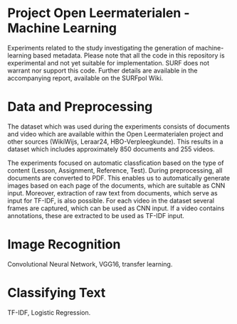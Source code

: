 # Project Open Leermaterialen - Machine Learning
Experiments related to the study investigating the generation of machine-learning based metadata. Please note that all the code in this repository is experimental and not yet suitable for implementation. SURF does not warrant nor support this code. Further details are available in the accompanying report, available on the SURFpol Wiki.

# Data and Preprocessing
The dataset which was used during the experiments consists of documents and video which are available within the Open Leermaterialen project and other sources (WikiWijs, Leraar24, HBO-Verpleegkunde). This results in a dataset which includes approximately 850 documents and 255 videos. 

The experiments focused on automatic classfication based on the type of content (Lesson, Assignment, Reference, Test). During preprocessing, all documents are converted to PDF. This enables us to automatically generate images based on each page of the documents, which are suitable as CNN input. Moreover, extraction of raw text from documents, which serve as input for TF-IDF, is also possible. For each video in the dataset several frames are captured, which can be used as CNN input. If a video contains annotations, these are extracted to be used as TF-IDF input.

# Image Recognition
Convolutional Neural Network, VGG16, transfer learning.

# Classifying Text
TF-IDF, Logistic Regression.
